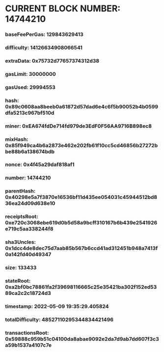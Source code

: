 # CURRENT BLOCK NUMBER: 14744210

### baseFeePerGas: 129843629413
### difficulty: 14126634908066541
### extraData: 0x75732d77657374312d38
### gasLimit: 30000000
### gasUsed: 29994553
### hash: 0x89c0608aa8beeb0a61872d57dad6e4c6f5b90052b4b0599dfa5213c967bf510d
### miner: 0xEA674fdDe714fd979de3EdF0F56AA9716B898ec8
### mixHash: 0x85f949ca4b6a2873e462e202fb61f10cc5cd46856b27272bbe88b6a138674bdb
### nonce: 0x4f45a29daf818af1
### number: 14744210
### parentHash: 0x40298e5a7f3870e16536bf11d435ee054031c45944512bd836ea24d09d638e10
### receiptsRoot: 0xe720c3068ebe619d0b5d58a9bcff310167b6b439e2541926e719c5aa338244f8
### sha3Uncles: 0x1dcc4de8dec75d7aab85b567b6ccd41ad312451b948a7413f0a142fd40d49347
### size: 133433
### stateRoot: 0xa2bf0bc78861fa2f39698116665c25e35421ba302f152ed5389ca2c2c18724d3
### timestamp: 2022-05-09 19:35:29.405824
### totalDifficulty: 48527110295344834421496
### transactionsRoot: 0x59888c959b51c04100da8abae9092e2da7d9ab7dd607f3c3a59b1537a4107c7e
